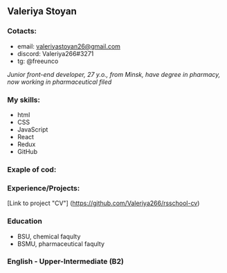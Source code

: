 ## Valeriya Stoyan
### Cotacts:

* email: valeriyastoyan26@gmail.com
* discord: Valeriya266#3271
* tg: @freeunco

*Junior front-end developer, 27 y.o., from Minsk, have degree in pharmacy, now working in pharmaceutical filed*  

### My skills:

* html
* CSS
* JavaScript
* React
* Redux
* GitHub

### Exaple of cod:

### Experience/Projects:

[Link to project "CV"] (https://github.com/Valeriya266/rsschool-cv)

### Education
* BSU, chemical faqulty
* BSMU, pharmaceutical faqulty

### English - Upper-Intermediate (B2)
